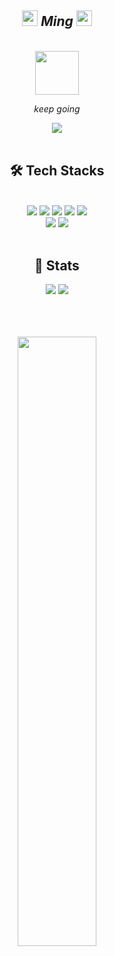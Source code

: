 

<div align= "center">

<!--별 <img src="https://i.pinimg.com/originals/d8/73/64/d87364558ed5df3212964c39a013af77.gif" style="width:100px;" /> -->
<!-- 고양이 <img align="right" src="https://i.giphy.com/media/UQ1EI1ML2ABQdbebup/giphy.webp" style="width:50px;" /> -->
<!-- 풍선고양이 <img src="https://i.pinimg.com/originals/72/8a/02/728a020d5290efa08d853c061307eb31.gif" style="width:100px;" /> -->

<div>
  <h2><img src="https://i.pinimg.com/736x/f2/85/06/f2850685a12f34adf154c3734638919e.jpg" style="width:25px;"/> <i>Ming</i> <img src="https://i.pinimg.com/736x/f2/85/06/f2850685a12f34adf154c3734638919e.jpg" style="width:25px;"/></h2> 
  <br>
  <img src="https://i.pinimg.com/originals/7f/d3/ea/7fd3eac8b59a87c856febc5135f457f7.gif" style="width:70px;"/>
  <p><i>keep going</i></p>
  <a href="https://velog.io/@plutom035/series"><img src="https://img.shields.io/badge/velog-20C997?style=flat&logo=velog&logoColor=white"/></a>
</div><br>
 
  
<div>
   <h2> 🛠️ Tech Stacks </h2> <br> 
   <div style="margin: 0 auto; text-align: center;" align= "center"> <img src="https://img.shields.io/badge/HTML5-E34F26?style=flat-square&logo=HTML5&logoColor=white">
    <img src="https://img.shields.io/badge/CSS3-1572B6?style=flat-square&logo=CSS3&logoColor=white">
    <img src="https://img.shields.io/badge/Javascript-F7DF1E?style=flat-square&logo=Javascript&logoColor=white">
    <img src="https://img.shields.io/badge/jQuery-0769AD?style=flat-square&logo=jQuery&logoColor=white">
    <img src="https://img.shields.io/badge/Bootstrap-7952B3?style=flat-square&logo=Bootstrap&logoColor=white">
    <br/><img src="https://img.shields.io/badge/Notion-000000?style=flat-square&logo=Notion&logoColor=white">
    <img src="https://img.shields.io/badge/Github-181717?style=flat-square&logo=Github&logoColor=white">
    </div>
</div><br>

  
<div align= "center"> 
    <h2> 🏅 Stats </h2> 
      <div align= "center"> 
        <img src="https://github-readme-stats.vercel.app/api?username=knewnzm&theme=radical" /> 
        <img src="https://github-readme-stats.vercel.app/api/top-langs/?username=knewnzm&layout=compact&theme=radical"/>
       </div> 
      
  </div><br>

  
<br><br>
  <img src="https://i.pinimg.com/originals/06/56/59/06565961166b409edceacd6990873b08.gif" style="width:50%;" />
  
  
</div>
